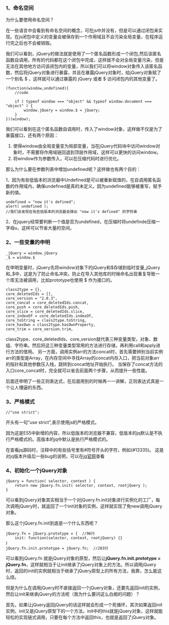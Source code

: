 ### 1、命名空间
为什么要使用命名空间？

在一些语言中会看到有命名空间的概念，可在js中并没有，但是可以通过闭包来实现。在js闭包中定义的变量会被保存到一个作用域且不会污染全局变量，在程序运行完之后也不会被销毁。

我们可以看到，jQuery的做法就是使用了一个匿名函数形成一个闭包,然后该匿名函数自调用，所有的代码都在这个闭包中完成，这样就不会对全局变量污染，但是无法在其他地方访问该闭包内的变量，所以我们可以将window对象传入该匿名函数，然后将jQuery对象进行暴露，并且在暴露jQuery对象时，给jQuery对象赋了一个别名 $ ，这样就可以通过暴露的 jQuery 或者 $ 访问闭包内的其他变量了。

    (function(window,undefined){
    	//code
    	
    	if ( typeof window === "object" && typeof window.document === "object" ) {
    		window.jQuery = window.$ = jQuery;
    	}
    })(window);

我们可以看到在这个匿名函数自调用时，传入了window对象，这样做不仅是为了暴露接口，还有两个原因：

1. 使得window由全局变量变为局部变量，当在jQuery代码块中访问window对象时，不需要将作用域链回退到顶层作用域，这样可以更快的访问window。
2. 将window作为参数传入，可以在压缩代码时进行优化。

那么为什么要在参数列表中增加undefined呢？这样做也有两个目的：

1、因为有些低版本的浏览器中Undefined是可以被重新赋值的，在自调用匿名函数的作用域内，确保undefined是真的未定义。因为undefined能够被重写，赋予新的值。

    undefined = "now it's defined";
    alert( undefined );
	//我们会发现在有些低版本的浏览器会弹出 "now it's defined" 的字符串


2、在jquery经常要判断一个值是否为undefined，在压缩时将undefinde压缩一字母u，这样可以节省大量的空间。



### 2、一些变量的申明
    _jQuery = window.jQuery
    _$ = window.$

在申明变量时，jQuery先将window对象下的jQuery和$存储到临时变量_jQuery和_$中，这是为了防止命名冲突，防止在导入其他库的时候命名出现重复导致一个库无法被调用，比如prototype也使用 $ 作为接口的。


    class2type = {},
    core_deletedIds = [],
    core_version = "2.0.3",
    core_concat = core_deletedIds.concat,
    core_push = core_deletedIds.push,
    core_slice = core_deletedIds.slice,
    core_indexOf = core_deletedIds.indexOf,
    core_toString = class2type.toString,
    core_hasOwn = class2type.hasOwnProperty,
    core_trim = core_version.trim,
	
class2type、core_deletedIds、core_version就代表三种变量类型，对象、数组、字符串。然后将这三种变量类型常用的方法进行存储，再利用call和apply进行方法的借用。
另一方面，调用实例arr的方法concat时，首先需要辨别当前实例arr的类型是Array，在内存空间中寻找Array的concat内存入口，把当前对象arr的指针和其他参数压入栈，跳转到concat地址开始执行。 当保存了concat方法的入口core_concat时，完全就可以省去前面两个步骤，从而提升一些性能。 


后面还申明了一些正则表达式，在后面用到的时候再一一讲解，正则表达式真是一个让人懵逼的东西。 


### 3、严格模式
    //"use strict";
开头有一句"use strict",表示使用js的严格模式。

因为这是ES5中新增的内容，所以低版本的浏览器不兼容，低版本的jq默认是不执行严格模式的。高版本的jq中默认是执行严格模式的。

在查看jq源码时，注释中的有些括号里有#符号开头的字符，例如(#13335)。
这是对jq版本升级后一些bug的说明，可以在[jq官网](http://bugs.jquery.com/)查看

### 4、初始化一个jQuery对象

    jQuery = function( selector, context ) {
    	return new jQuery.fn.init( selector, context, rootjQuery );
    }

可以看到jQuery对象其实相当于一个对jQuery.fn.init对象进行实例化的工厂，每次调用jQuery时，就返回了一个init对象的实例，这样就实现了免new调用jQuery对象。

那么这个jQuery.fn.init到底是一个什么东西呢？

    jQuery.fn = jQuery.prototype = {  //96行
    	init: function(selector, context, rootjQuery) {}
    ｝
    jQuery.fn.init.prototype = jQuery.fn;  //283行

可以看到jQuery.fn 就是jQuery对象的原型，然后让**jQuery.fn.init.prototype = jQuery.fn**，这样就相当于让init继承了jQuery对象上的方法。所以调用jQuery时，返回的init的实例就相当于继承了jQuery原型上的所有方法，我靠，怎么能这么绕。

但是为什么在调用jQuery时不直接返回一个jQuery对象，还要先返回init的实例，然后让init来继承jQuery的方法呢（我为什么要问这么白痴的问题）？

首先，如果让jQuery返回jQuery的话这样就会形成一个死循环，其次如果返回init实例，init又是jQuery原型下的一个方法，init中的this就是jQuery对象，这样就能轻松的实现链式调用，只要在每个方法中返回this，也就是返回了jQuery对象。
